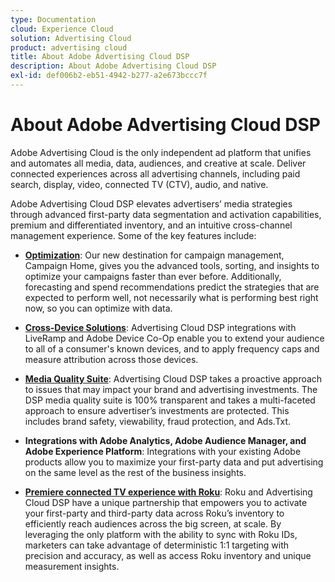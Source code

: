 ```yaml
---
type: Documentation
cloud: Experience Cloud
solution: Advertising Cloud
product: advertising cloud
title: About Adobe Advertising Cloud DSP
description: About Adobe Advertising Cloud DSP
exl-id: def006b2-eb51-4942-b277-a2e673bccc7f
---
```

# About Adobe Advertising Cloud DSP

Adobe Advertising Cloud is the only independent ad platform that unifies and automates all media, data, audiences, and creative at scale. Deliver connected experiences across all advertising channels, including paid search, display, video, connected TV (CTV), audio, and native.

Adobe Advertising Cloud DSP elevates advertisers’ media strategies through advanced first-party data segmentation and activation capabilities, premium and differentiated inventory, and an intuitive cross-channel management experience. Some of the key features include:

* [**Optimization**](features/optimization.md): Our new destination for campaign management, Campaign Home, gives you the advanced tools, sorting, and insights to optimize your campaigns faster than ever before. Additionally, forecasting and spend recommendations predict the strategies that are expected to perform well, not necessarily what is performing best right now, so you can optimize with data.  

* [**Cross-Device Solutions**](features/cross-device-solutions.md):  Advertising Cloud DSP integrations with LiveRamp and Adobe Device Co-Op enable you to extend your audience to all of a consumer's known devices, and to apply frequency caps and measure attribution across those devices.

* [**Media Quality Suite**](features/brand-safety-media-quality.md): Advertising Cloud DSP takes a proactive approach to issues that may impact your brand and advertising investments. The DSP media quality suite is 100% transparent and takes a multi-faceted approach to ensure advertiser’s investments are protected. This includes brand safety, viewability, fraud protection, and Ads.Txt.

* **Integrations with Adobe Analytics, Adobe Audience Manager, and Adobe Experience Platform**: Integrations with your existing Adobe products allow you to maximize your first-party data and put advertising on the same level as the rest of the business insights.  

* [**Premiere connected TV experience with Roku**](/help/dsp/inventory/roku-inventory.md): Roku and Advertising Cloud DSP have a unique partnership that empowers you to activate your first-party and third-party data across Roku’s inventory to efficiently reach audiences across the big screen, at scale. By leveraging the only platform with the ability to sync with Roku IDs, marketers can take advantage of deterministic 1:1 targeting with precision and accuracy, as well as access Roku inventory and unique measurement insights.
